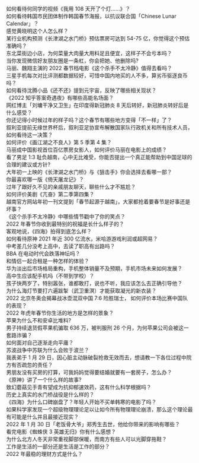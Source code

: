 如何看待何同学的视频《我用 108 天开了个灯......》？  
如何看待韩国市民团体制作韩国春节海报，以抗议联合国「Chinese Lunar Calendar」？  
感觉黄晓明这个人怎么样？  
某行业机构预测《长津湖之水门桥》预估票房可达到 54-75 亿，你觉得这个预估准确吗？  
东北菜街边小店，为何菜量大肉量大用料足且便宜，这样子不会亏本吗？  
当你发现微信好友朋友圈是一条杠，你会把她、他删除吗?  
马丽、魏翔主演的 2022 春节档电影《这个杀手不太冷静》值得去看吗？  
三星手机每次对比评测都数据较好，可惜中国内地买的人不多，算劣币驱逐良币吗？  
如何看待沈腾小品《还不还》提到元宇宙，反映了哪些相关现状？  
《2022 知乎答案奇遇夜》有哪些高能名场面？  
网红博主「刘墉干净又卫生」在印度得新冠肺炎 8 天后转好，新冠肺炎转好后是什么感受？  
你还记得小时候过年的样子吗？这个春节有哪些地方变得「不一样」了？  
叙利亚提前无缘世界杯后，叙利亚足协宣布解散国家队行政机关和所有技术人员，如何看待这一决策？  
如何评价《画江湖之不良人》第 5 季第 4 集？  
马丽成中国影视首位百亿票房女影人，如何评价马丽在电影上的成绩？  
看了男足 1:3 耻负越南，心中无比难受，你能否提出一个真正能帮助到中国足球的合理的建议或方针?  
大年初一上映的《长津湖之水门桥》与《狙击手》你会选择去看哪一部？  
你最喜欢哪一版《倚天屠龙记》？  
过年了跟好久不见的亲戚朋友聊天，聊些什么才不尴尬？  
如何评价美剧《亢奋》第二季第四集？  
越南官方网站年初一刊文提到「春节起源于越南」，大家都抢着要春节是好事还是坏事？  
《这个杀手不太冷静》中哪些情节戳中了你的笑点？  
2022 年春节你收到最特别的祝福是长什么样子的？  
客观地说，《四海》拍得到底怎么样？  
如何看待原神 2021 年近 300 亿流水，米哈游游戏利润或超网易？  
中考差几分没考上高中，去读了职高有出路吗？  
BBA 在电动时代会跌落神坛吗？  
和情侣一起合租是一种怎样的体验？  
华为淡出后市场格局重构，手机整体销量不及预期，手机市场未来如何发展？  
高中生应该配手机吗（不带到学校）？  
孩子快两岁了，特别嚣张，谁都敢打，说也不听，我应该怎么去正确引导他？  
为什么海灯节要打六遍跋掣（武卫重溟）才能获取凝光的新衣装？  
2022 北京冬奥会揭幕战冰壶混双中国 7:6 险胜瑞士， 如何评价本场比赛中国队的表现？  
2022 年虎年春节你生活的地方是怎样的景象？  
苹果为什么不和安卓比堆料?  
男子持续退货假苹果机骗取 636 万，被判服刑 26 个月，为何苹果公司会被这一套路诈骗？  
如何面对自己逐渐走向平庸？  
苏波战争中苏联为什么会败于波兰？  
我表弟于 1 月 29 日，因心脏主动脉破裂抢救无效而去，想请教一下各位过程中院方有否疏忽的责任？  
男朋友没有买房的打算，可我妈妈觉得要结婚就要有一套房子，怎么办？  
《原神》讲了一个什么样的故事?  
致幻蘑菇见手青有望成为抗抑郁速效药，这有什么科学根据吗？  
历史上真实的水门桥战役是什么样的？  
《四海》为什么口碑崩盘了？年轻人开始不买单韩寒的电影了吗？  
如果科学家发现一个超级物理理论足以让如今所有物理理论崩溃，那么这个理论最有可能是什么并且最接近现实？  
2022 年 1 月 30 日「老饭骨大爷」郑秀生去世，他给你带来的影响有哪些？  
看完电影《蜘蛛侠 3 英雄无归》你有什么感想？  
为什么北方人冬天非常重视脚部保暖，而南方有些人可以光脚穿拖鞋？  
工作是生活的一部分还是生活是工作的部分？  
2022 年最稳的理财方式是什么？  
